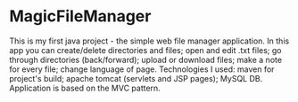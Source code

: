 # MagicFileManager
This is my first java project - the simple web file manager application. In this app you can create/delete directories and files; open and edit .txt files; go through directories 
(back/forward); upload or download files; make a note for every file; change language of page.
Technologies I used:  maven for project's build; apache tomcat (servlets and JSP pages);  MySQL DB.
Application is based on the MVC pattern.

